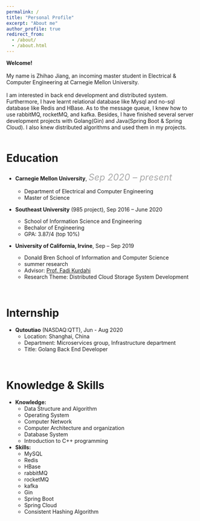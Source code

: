 ```yaml
---
permalink: /
title: "Personal Profile"
excerpt: "About me"
author_profile: true
redirect_from: 
  - /about/
  - /about.html
---
```

**Welcome!**
<br/>
<br/>
My name is Zhihao Jiang, an incoming master student in Electrical & Computer Engineering at Carnegie Mellon University.
<br/>
<br/>
I am interested in back end development and distributed system. Furthermore, I have learnt relational database like Mysql and no-sql database like Redis and HBase. As to the message queue, I knew how to use rabbitMQ, rocketMQ, and kafka. Besides, I have finished several server development projects with Golang(Gin) and Java(Spring Boot & Spring Cloud). I also knew distributed algorithms and used them in my projects.
<br/> 
<br/> 

Education
======
* **Carnegie Mellon University**, <font size=5 color=#A9A9A9><i>Sep 2020 – present</i></font>
	* Department of Electrical and Computer Engineering
	* Master of Science

* **Southeast University** (985 project), Sep 2016 – June 2020
	* School of Information Science and Engineering
	* Bechalor of Engineering
	* GPA: 3.87/4 (top 10%)

* **University of California, Irvine**, Sep – Sep 2019
	* Donald Bren School of Information and Computer Science
	* summer research
	* Advisor: [Prof. Fadi Kurdahi](https://engineering.uci.edu/users/fadi-kurdahi)
	* Research Theme: Distributed Cloud Storage System Development

<br/>

Internship
======
* **Qutoutiao** (NASDAQ:QTT), Jun - Aug 2020
	* Location: Shanghai, China
	* Department: Microservices group, Infrastructure department
	* Title: Golang Back End Developer

<br/>

Knowledge & Skills
======
* **Knowledge:**
	* Data Structure and Algorithm
	* Operating System
	* Computer Network
	* Computer Architecture and organization
	* Database System
	* Introduction to C++ programming
* **Skills:**
	* MySQL
	* Redis
	* HBase
	* rabbitMQ
	* rocketMQ
	* kafka
	* Gin
	* Spring Boot
	* Spring Cloud
	* Consistent Hashing Algorithm
